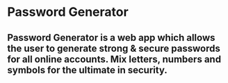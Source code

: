 # Password Generator
## Password Generator is a web app which allows the user to generate strong & secure passwords for all online accounts. Mix letters, numbers and symbols for the ultimate in security.
